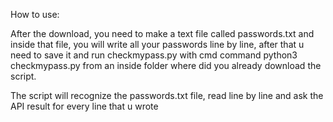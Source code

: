 
How to use:

After the download, you need to make a text file called passwords.txt and inside that file, you will write all your passwords line by line, after that u need to save it and run checkmypass.py with cmd command python3 checkmypass.py from an inside folder where did you already download the script. 

The script will recognize the passwords.txt file, read line by line and ask the API result for every line that u wrote
